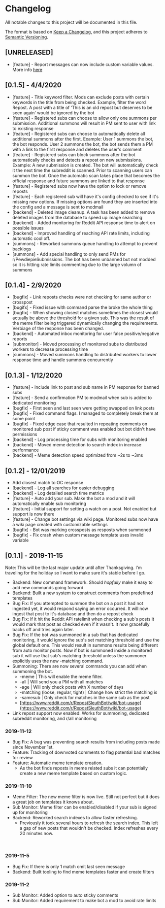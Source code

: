# Changelog
All notable changes to this project will be documented in this file.

The format is based on [Keep a Changelog](https://keepachangelog.com/en/1.0.0/), and this project adheres to [Semantic Versioning](https://semver.org/spec/v2.0.0.html).

## [UNRELEASED]

* [feature] - Report messages can now include custom variable values.  More info [here](https://www.reddit.com/r/RepostSleuthBot/wiki/add-you-sub/repost-message-template)

## [0.1.5] - 4/4/2020

* [feature] - Title keyword filter.  Mods can exclude posts with certain keywords in the title from being checked.  Example, filter the word Repost. A post with a title of 'This is an old repost but deserves to be seen again' would be ignored by the bot
* [feature] - Registered subs can choose to allow only one summons per submission.  Additional summons will result in PM sent to user with link to existing response
* [feature] - Registered subs can choose to automatically delete all additional summons after the first.  Example: User 1 summons the bot, the bot responds.  User 2 summons the bot, the bot sends them a PM with a link to the first response and deletes the user's comment
* [feature] - Registered subs can block summons after the bot automatically checks and detects a repost on new submissions. Example: A new submission is created.  The bot will automatically check it the next time the subreddit is scanned. Prior to scanning users can summon the bot.  Once the automatic scan takes place that becomes the official response and future summons are linked to that response  
* [feature] - Registered subs now have the option to lock or remove reposts
* [feature] - Each registered sub will have it's config checked to see if it's missing new options.  If missing options are found they are inserted into the config and a message is sent to modmail
* [backend] - Deleted image cleanup. A task has been added to remove deleted images from the database to speed up image searching
* [backend] - Added monitoring for Reddit API response time to alert on possible issues
* [backend] - Improved handling of reaching API rate limits, including automatic cool off. 
* [summons] - Reworked summons queue handling to attempt to prevent backlogs
* [summons] - Add special handling to only send PMs for r/PewdiepieSubmissions. The bot has been unbanned but not modded so it is hitting rate limits commenting due to the large volumn of summons


## [0.1.4] - 2/9/2020

* [bugfix] - Link reposts checks were not checking for same author or crosspost
* [bugifx] - Fixed issue with command parse the broke the whole thing
* [bugfix] - When showing closest matches sometimes the closest would actually be above the threshold for a given sub.  This was the result of the meme filter being triggered dynamically changing the requirements.  Verbiage of the response has been changed. 
* [backend] - Automated inbox monitoring for user false positive/negative reports
* [submonitor] - Moved processing of monitored subs to distributed workers to decrease processing time
* [summons] - Moved summons handling to distributed workers to lower response time and handle summons concurrently 

## [0.1.3] - 1/12/2020

* [feature] - Include link to post and sub name in PM response for banned subs
* [feature] - Send a confirmation PM to modmail when sub is added to dedicated monitoring
* [bugfix] - First seen and last seen were getting swapped on link posts
* [bugfix] - Fixed command flags.  I managed to completely break them at some point
* [bugfix] - Fixed edge case that resulted in repeating comments on monitored sub post if sticky comment was enabled but bot didn't have permissions
* [backend] - Log processing time for subs with monitoring enabled
* [backend] - Moved meme detection to search index in increase performance
* [backend] - Meme detection speed optimized from ~2s to ~3ms

## [0.1.2] - 12/01/2019

* Add closest match to OC response
* [backend] - Log all searches for easier debugging
* [backend] - Log detailed search time metrics
* [feature] - Auto add your sub.  Make the bot a mod and it will automatically enable sub monitoring
* [feature] - Initial support for setting a watch on a post. Not enabled but support is now there
* [feature] - Change bot settings via wiki page.  Monitored subs now have a wiki page created with customizable settings
* [bugfix] - Bot was marking crossposts as resposts when summoned
* [bugfix] - Fix crash when custom message template uses invalid variable

## [0.1.1] - 2019-11-15 

Note: This will be the last major update until after Thanksgiving.  I'm traveling for the holiday so I want to make sure it's stable before I go.

* Backend: New command framework.  Should *hopfully* make it easy to add new commands going forward
* Backend: Built a new system to construct comments from predefined templates
* Bug Fix: If you attempted to summon the bot on a post it had not ingested yet, it would respond saying an error occurred. It will now ingest that post to it's database and then do a repost check
* Bug Fix: If it hit the Reddit API ratelimit when checking a sub's posts it would mark that post as checked even if it wasn't.  It now gracefully backs off and tries again later.
* Bug Fix: If the bot was summoned in a sub that has dedicated monitoring, it would ignore the sub's set matching threshold and use the global default one.  This would result in summons results being different from auto monitor posts.  Now if bot is summoned inside a monitored sub it will use that sub's matching threshold unless the summoner explicitly uses the new -matching command.
* Summoning: There are now several commands you can add when summoning the bot.
   * \-meme | This will enable the meme filter.
   * \-all | Will send you a PM with all matches
   * \-age | Will only check posts with X number of days
   * \-matching (loose, regular, tight) | Change how strict the matching is
   * \-samesub | Only check for matches in the same sub as the post
   * [https://www.reddit.com/r/RepostSleuthBot/wiki/bot-usage](https://www.reddit.com/r/RepostSleuthBot/wiki/bot-usage)
* Link repost support now enabled.  Works for summoning, dedicated subreddit monitoring, and r/all monitoring

### 2019-11-12

* Bug Fix: A bug was preventing search results from including posts made since November 1st.
* Feature: Tracking of downvoted comments to flag potential bad matches for review
* Feature: Automatic meme template creation.
   * As the bot finds reposts in meme related subs it can potentially create a new meme template based on custom logic.

### 2019-11-10

* Meme Filter: The new meme filter is now live.  Still not perfect but it does a great job on templates it knows about.
* Sub Monitor: Meme filter can be enabled/disabled if your sub is signed up for monitoring
* Backend: Reworked search indexes to allow faster refreshing.
   * Previously it took several hours to refresh the search index.  This left a gap of new posts that wouldn't be checked.  Index refreshes every 20 minutes now.

&#x200B;

### 2019-11-5

* Bug Fix: If there is only 1 match omit last seen message
* Backend: Built tooling to find meme templates faster and create filters

### 2019-11-2

* Sub Monitor: Added option to auto sticky comments
* Sub Monitor: Added requirement to make bot a mod to avoid rate limits

